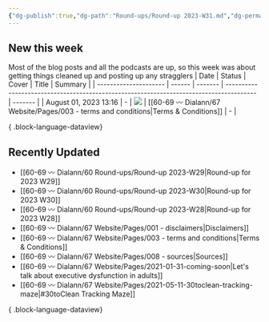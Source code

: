 ```yaml
---
{"dg-publish":true,"dg-path":"Round-ups/Round-up 2023-W31.md","dg-permalink":"2023-W31-roundup","permalink":"/2023-W31-roundup/","title":"Round-up for 2023 W31","contentClasses":"cards cards-1-1","noteIcon":"","created":"2023-08-09T19:54:35","updated":"2023-08-09T19:54:37.649-04:00"}
---
```



## New this week
Most of the blog posts and all the podcasts are up, so this week was about getting things cleaned up and posting up any stragglers
| Date                  | Status | Cover   | Title                                                                                   | Summary |
| --------------------- | ------ | ------- | --------------------------------------------------------------------------------------- | ------- |
| August 01, 2023 13:16 | \-     | ![](\-) | [[60-69 〰️ Dialann/67 Website/Pages/003 - terms and conditions\|Terms & Conditions]] | \-      |

{ .block-language-dataview}

## Recently Updated
- [[60-69 〰️ Dialann/60 Round-ups/Round-up 2023-W29\|Round-up for 2023 W29]]
- [[60-69 〰️ Dialann/60 Round-ups/Round-up 2023-W30\|Round-up for 2023 W30]]
- [[60-69 〰️ Dialann/60 Round-ups/Round-up 2023-W28\|Round-up for 2023 W28]]
- [[60-69 〰️ Dialann/67 Website/Pages/001 - disclaimers\|Disclaimers]]
- [[60-69 〰️ Dialann/67 Website/Pages/003 - terms and conditions\|Terms & Conditions]]
- [[60-69 〰️ Dialann/67 Website/Pages/008 - sources\|Sources]]
- [[60-69 〰️ Dialann/67 Website/Pages/2021-01-31-coming-soon\|Let's talk about executive dysfunction in adults]]
- [[60-69 〰️ Dialann/67 Website/Pages/2021-05-11-30toclean-tracking-maze\|#30toClean Tracking Maze]]

{ .block-language-dataview}




